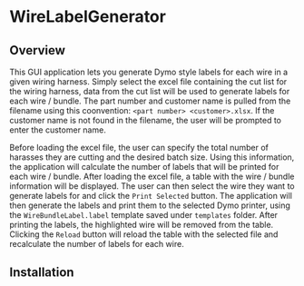 # WireLabelGenerator

## Overview

This GUI application lets you generate Dymo style labels for each wire in a given wiring harness. Simply select the excel file containing the cut list for the wiring harness, data from the cut list will be used to generate labels for each wire / bundle. The part number and customer name is pulled from the filename using this coonvention: `<part number> <customer>.xlsx`. If the customer name is not found in the filename, the user will be prompted to enter the customer name.

Before loading the excel file, the user can specify the total number of harasses they are cutting and the desired batch size. Using this information, the application will calculate the number of labels that will be printed for each wire / bundle. After loading the excel file, a table with the wire / bundle information will be displayed. The user can then select the wire they want to generate labels for and click the `Print Selected` button. The application will then generate the labels and print them to the selected Dymo printer, using the `WireBundleLabel.label` template saved under `templates` folder. After printing the labels, the highlighted wire will be removed from the table. Clicking the `Reload` button will reload the table with the selected file and recalculate the number of labels for each wire.

## Installation
